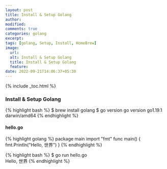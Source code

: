 ```yaml
---
layout: post
title: Install & Setup Golang
author:
modified:
comments: true
categories: golang
excerpt:
tags: [golang, Setup, Install, HomeBrew]
image:
  url:
  alt: Install & Setup Golang
  title: Install & Setup Golang
  feature:
date: 2022-09-21T14:06:37+05:30
---
```



{% include _toc.html %}

### Install & Setup Golang

{% highlight bash %}
$ brew install golang
$ go version
go version go1.19.1 darwin/amd64
{% endhighlight %}

#### hello.go
{% highlight golang %}
package main
import "fmt"
func main() {
	fmt.Println("Hello, 世界")
}
{% endhighlight %}

{% highlight bash %}
$ go run hello.go                       
Hello, 世界
{% endhighlight %}
